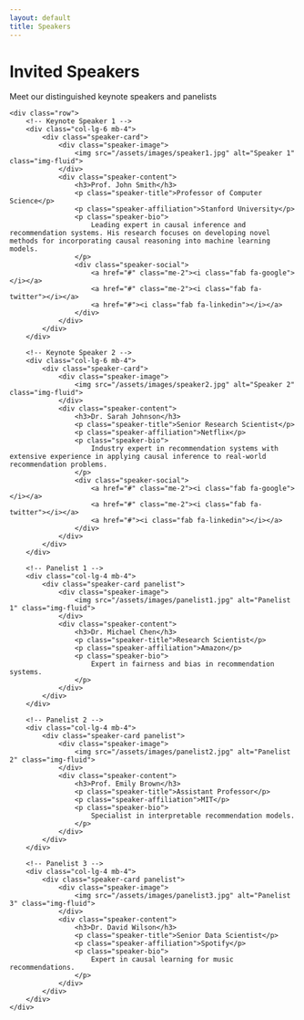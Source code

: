 ```yaml
---
layout: default
title: Speakers
---
```


<div class="container">
    <div class="row">
        <div class="col-12">
            <h1 class="text-center mb-5">Invited Speakers</h1>
            <p class="text-center lead mb-5">Meet our distinguished keynote speakers and panelists</p>
        </div>
    </div>

    <div class="row">
        <!-- Keynote Speaker 1 -->
        <div class="col-lg-6 mb-4">
            <div class="speaker-card">
                <div class="speaker-image">
                    <img src="/assets/images/speaker1.jpg" alt="Speaker 1" class="img-fluid">
                </div>
                <div class="speaker-content">
                    <h3>Prof. John Smith</h3>
                    <p class="speaker-title">Professor of Computer Science</p>
                    <p class="speaker-affiliation">Stanford University</p>
                    <p class="speaker-bio">
                        Leading expert in causal inference and recommendation systems. His research focuses on developing novel methods for incorporating causal reasoning into machine learning models.
                    </p>
                    <div class="speaker-social">
                        <a href="#" class="me-2"><i class="fab fa-google"></i></a>
                        <a href="#" class="me-2"><i class="fab fa-twitter"></i></a>
                        <a href="#"><i class="fab fa-linkedin"></i></a>
                    </div>
                </div>
            </div>
        </div>

        <!-- Keynote Speaker 2 -->
        <div class="col-lg-6 mb-4">
            <div class="speaker-card">
                <div class="speaker-image">
                    <img src="/assets/images/speaker2.jpg" alt="Speaker 2" class="img-fluid">
                </div>
                <div class="speaker-content">
                    <h3>Dr. Sarah Johnson</h3>
                    <p class="speaker-title">Senior Research Scientist</p>
                    <p class="speaker-affiliation">Netflix</p>
                    <p class="speaker-bio">
                        Industry expert in recommendation systems with extensive experience in applying causal inference to real-world recommendation problems.
                    </p>
                    <div class="speaker-social">
                        <a href="#" class="me-2"><i class="fab fa-google"></i></a>
                        <a href="#" class="me-2"><i class="fab fa-twitter"></i></a>
                        <a href="#"><i class="fab fa-linkedin"></i></a>
                    </div>
                </div>
            </div>
        </div>

        <!-- Panelist 1 -->
        <div class="col-lg-4 mb-4">
            <div class="speaker-card panelist">
                <div class="speaker-image">
                    <img src="/assets/images/panelist1.jpg" alt="Panelist 1" class="img-fluid">
                </div>
                <div class="speaker-content">
                    <h3>Dr. Michael Chen</h3>
                    <p class="speaker-title">Research Scientist</p>
                    <p class="speaker-affiliation">Amazon</p>
                    <p class="speaker-bio">
                        Expert in fairness and bias in recommendation systems.
                    </p>
                </div>
            </div>
        </div>

        <!-- Panelist 2 -->
        <div class="col-lg-4 mb-4">
            <div class="speaker-card panelist">
                <div class="speaker-image">
                    <img src="/assets/images/panelist2.jpg" alt="Panelist 2" class="img-fluid">
                </div>
                <div class="speaker-content">
                    <h3>Prof. Emily Brown</h3>
                    <p class="speaker-title">Assistant Professor</p>
                    <p class="speaker-affiliation">MIT</p>
                    <p class="speaker-bio">
                        Specialist in interpretable recommendation models.
                    </p>
                </div>
            </div>
        </div>

        <!-- Panelist 3 -->
        <div class="col-lg-4 mb-4">
            <div class="speaker-card panelist">
                <div class="speaker-image">
                    <img src="/assets/images/panelist3.jpg" alt="Panelist 3" class="img-fluid">
                </div>
                <div class="speaker-content">
                    <h3>Dr. David Wilson</h3>
                    <p class="speaker-title">Senior Data Scientist</p>
                    <p class="speaker-affiliation">Spotify</p>
                    <p class="speaker-bio">
                        Expert in causal learning for music recommendations.
                    </p>
                </div>
            </div>
        </div>
    </div>
</div>

<style>
.speaker-card {
    background: white;
    border-radius: 15px;
    overflow: hidden;
    box-shadow: 0 5px 15px rgba(0,0,0,0.1);
    transition: transform 0.3s ease;
    height: 100%;
}

.speaker-card:hover {
    transform: translateY(-10px);
}

.speaker-image {
    position: relative;
    padding-top: 100%;
    overflow: hidden;
}

.speaker-image img {
    position: absolute;
    top: 0;
    left: 0;
    width: 100%;
    height: 100%;
    object-fit: cover;
    transition: transform 0.3s ease;
}

.speaker-card:hover .speaker-image img {
    transform: scale(1.1);
}

.speaker-content {
    padding: 1.5rem;
}

.speaker-content h3 {
    color: var(--primary-color);
    margin-bottom: 0.5rem;
}

.speaker-title {
    color: var(--secondary-color);
    font-weight: 600;
    margin-bottom: 0.25rem;
}

.speaker-affiliation {
    color: var(--text-color);
    font-size: 0.9rem;
    margin-bottom: 1rem;
}

.speaker-bio {
    color: #666;
    font-size: 0.95rem;
    margin-bottom: 1rem;
}

.speaker-social a {
    color: var(--primary-color);
    font-size: 1.2rem;
    transition: color 0.3s ease;
}

.speaker-social a:hover {
    color: var(--secondary-color);
}

.panelist .speaker-content {
    padding: 1rem;
}

.panelist .speaker-bio {
    margin-bottom: 0;
}

@media (max-width: 768px) {
    .speaker-card {
        margin-bottom: 2rem;
    }
}
</style> 